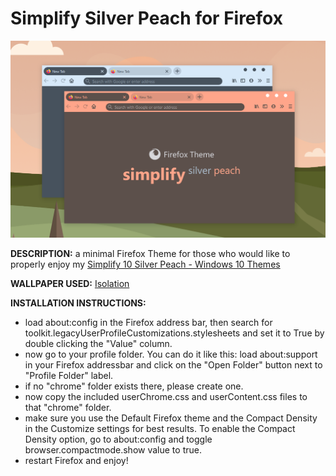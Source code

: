 # Simplify Silver Peach for Firefox

![Header](simplify_silver_peach_for_firefox_preview.png "Simplify Silver Peach for Firefox")

**DESCRIPTION:** a minimal Firefox Theme for those who would like to properly enjoy my [Simplify 10 Silver Peach - Windows 10 Themes](https://gumroad.com/l/cWeJo)

**WALLPAPER USED:** [Isolation](https://gumroad.com/l/jNbnz)

**INSTALLATION INSTRUCTIONS:**

- load about:config in the Firefox address bar, then search for toolkit.legacyUserProfileCustomizations.stylesheets and set it to True by double clicking the "Value" column.
- now go to your profile folder. You can do it like this: load about:support in your Firefox addressbar and click on the "Open Folder" button next to "Profile Folder" label.
- if no "chrome" folder exists there, please create one.
- now copy the included userChrome.css and userContent.css files to that "chrome" folder.
- make sure you use the Default Firefox theme and the Compact Density in the Customize settings for best results. To enable the Compact Density option, go to about:config and toggle browser.compactmode.show value to true.
- restart Firefox and enjoy!
